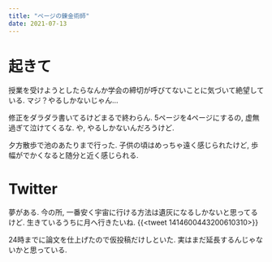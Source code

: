 ```yaml
---
title: "ページの錬金術師"
date: 2021-07-13
---
```



# 起きて
授業を受けようとしたらなんか学会の締切が呼びてないことに気づいて絶望している. マジ？やるしかないじゃん...

修正をダラダラ書いてるけどまるで終わらん. 5ページを4ページにするの, 虚無過ぎて泣けてくるな. や, やるしかないんだろうけど.

夕方散歩で池のあたりまで行った. 子供の頃はめっちゃ遠く感じられたけど, 歩幅がでかくなると随分と近く感じられる.
# Twitter
夢がある. 今の所, 一番安く宇宙に行ける方法は遺灰になるしかないと思ってるけど. 生きているうちに月へ行きたいね.
{{<tweet 1414600443200610310>}}

24時までに論文を仕上げたので仮投稿だけしといた. 実はまだ延長するんじゃないかと思っている.